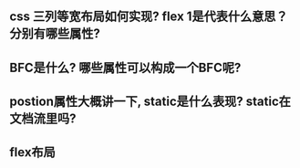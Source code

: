 # 

## css 三列等宽布局如何实现? flex 1是代表什么意思？分别有哪些属性?

## BFC是什么? 哪些属性可以构成一个BFC呢?

## postion属性大概讲一下, static是什么表现? static在文档流里吗?

## flex布局